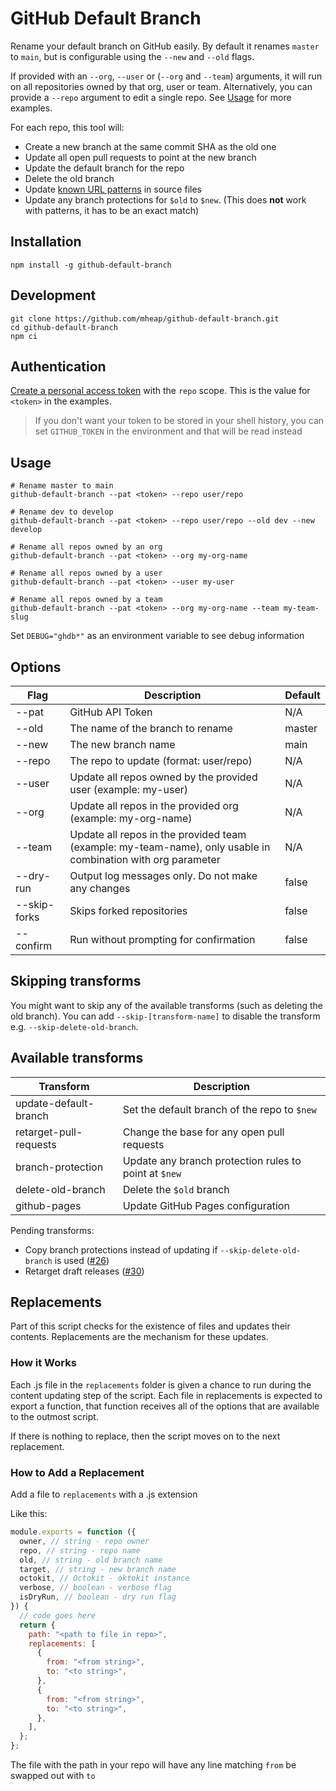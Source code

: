 # GitHub Default Branch

Rename your default branch on GitHub easily. By default it renames `master` to `main`, but is configurable using the `--new` and `--old` flags.

If provided with an `--org`, `--user` or (`--org` and `--team`) arguments, it will run on all repositories owned by that org, user or team. Alternatively, you can provide a `--repo` argument to edit a single repo. See [Usage](#usage) for more examples.

For each repo, this tool will:

- Create a new branch at the same commit SHA as the old one
- Update all open pull requests to point at the new branch
- Update the default branch for the repo
- Delete the old branch
- Update [known URL patterns](https://github.com/mheap/github-default-branch/tree/main/replacements) in source files
- Update any branch protections for `$old` to `$new`. (This does **not** work with patterns, it has to be an exact match)

## Installation

```shell
npm install -g github-default-branch
```

## Development

```shell
git clone https://github.com/mheap/github-default-branch.git
cd github-default-branch
npm ci
```

## Authentication

[Create a personal access token](https://github.com/settings/tokens/new?scopes=repo&description=github-default-branch) with the `repo` scope. This is the value for `<token>` in the examples.

> If you don't want your token to be stored in your shell history, you can set `GITHUB_TOKEN` in the environment and that will be read instead

## Usage

```
# Rename master to main
github-default-branch --pat <token> --repo user/repo

# Rename dev to develop
github-default-branch --pat <token> --repo user/repo --old dev --new develop

# Rename all repos owned by an org
github-default-branch --pat <token> --org my-org-name

# Rename all repos owned by a user
github-default-branch --pat <token> --user my-user

# Rename all repos owned by a team
github-default-branch --pat <token> --org my-org-name --team my-team-slug
```

Set `DEBUG="ghdb*"` as an environment variable to see debug information

## Options

| Flag          | Description                                                                                                  | Default |
| ------------- | ------------------------------------------------------------------------------------------------------------ | ------- |
| --pat <token> | GitHub API Token                                                                                             | N/A     |
| --old         | The name of the branch to rename                                                                             | master  |
| --new         | The new branch name                                                                                          | main    |
| --repo <name> | The repo to update (format: user/repo)                                                                       | N/A     |
| --user <name> | Update all repos owned by the provided user (example: my-user)                                               | N/A     |
| --org <name>  | Update all repos in the provided org (example: my-org-name)                                                  | N/A     |
| --team <name> | Update all repos in the provided team (example: my-team-name), only usable in combination with org parameter | N/A     |
| --dry-run     | Output log messages only. Do not make any changes                                                            | false   |
| --skip-forks  | Skips forked repositories                                                                                    | false   |
| --confirm     | Run without prompting for confirmation                                                                       | false   |

## Skipping transforms

You might want to skip any of the available transforms (such as deleting the old branch). You can add `--skip-[transform-name]` to disable the transform e.g. `--skip-delete-old-branch`.

## Available transforms

| Transform              | Description                                           |
| ---------------------- | ----------------------------------------------------- |
| update-default-branch  | Set the default branch of the repo to `$new`          |
| retarget-pull-requests | Change the base for any open pull requests            |
| branch-protection      | Update any branch protection rules to point at `$new` |
| delete-old-branch      | Delete the `$old` branch                              |
| github-pages           | Update GitHub Pages configuration                     |

Pending transforms:

- Copy branch protections instead of updating if `--skip-delete-old-branch` is used ([#26](https://github.com/mheap/github-default-branch/issues/26))
- Retarget draft releases ([#30](https://github.com/mheap/github-default-branch/issues/30))

## Replacements

Part of this script checks for the existence of files and updates their contents. Replacements are the mechanism for these updates.

### How it Works

Each .js file in the `replacements` folder is given a chance to run during the content updating step of the script. Each file in replacements is expected to export a function, that function receives all of the options that are available to the outmost script.

If there is nothing to replace, then the script moves on to the next replacement.

### How to Add a Replacement

Add a file to `replacements` with a .js extension

Like this:

```javascript
module.exports = function ({
  owner, // string - repo owner
  repo, // string - repo name
  old, // string - old branch name
  target, // string - new branch name
  octokit, // Octokit - oktokit instance
  verbose, // boolean - verbose flag
  isDryRun, // boolean - dry run flag
}) {
  // code goes here
  return {
    path: "<path to file in repo>",
    replacements: [
      {
        from: "<from string>",
        to: "<to string>",
      },
      {
        from: "<from string>",
        to: "<to string>",
      },
    ],
  };
};
```

The file with the path in your repo will have any line matching `from` be swapped out with `to`

